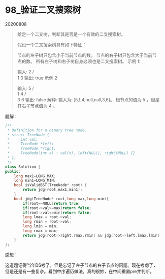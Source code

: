 # 98_验证二叉搜索树

20200808

> 给定一个二叉树，判断其是否是一个有效的二叉搜索树。
>
> 假设一个二叉搜索树具有如下特征：
>
> 节点的左子树只包含小于当前节点的数。
> 节点的右子树只包含大于当前节点的数。
> 所有左子树和右子树自身必须也是二叉搜索树。
> 示例 1:
>
> 输入:
>     2
>    / \
>   1   3
> 输出: true
> 示例 2:
>
> 输入:
>     5
>    / \
>   1   4
>      / \
>     3   6
> 输出: false
> 解释: 输入为: [5,1,4,null,null,3,6]。
>      根节点的值为 5 ，但是其右子节点值为 4 。

题解：

```cpp
/**
 * Definition for a binary tree node.
 * struct TreeNode {
 *     int val;
 *     TreeNode *left;
 *     TreeNode *right;
 *     TreeNode(int x) : val(x), left(NULL), right(NULL) {}
 * };
 */
class Solution {
public:
    long max1=LONG_MAX;
    long min1=LONG_MIN;
    bool isValidBST(TreeNode* root) {
        return jdg(root,max1,min1);
    }
    bool jdg(TreeNode* root,long max,long min){
        if(root==NULL)return true;
        if(root->val>=max)return false;
        if(root->val<=min)return false;
        long lmax = root->val;
        long rmin = root->val;
        long lmin = min;
        long rmax = max;
        return jdg(root->right,rmax,rmin) && jdg(root->left,lmax,lmin);
    }
};
```

感想：

这道题记得当年DS考了，但是忘记了左子节点的右子节点的问题。现在考虑了，但是还是有一些复杂。看到中序遍历做法，真的很妙，在中间重置pre并判断。
